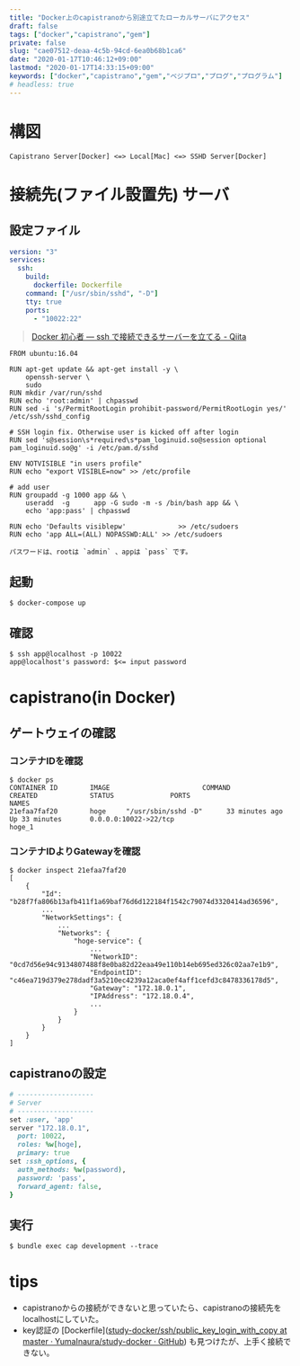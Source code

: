 ```yaml
---
title: "Docker上のcapistranoから別途立てたローカルサーバにアクセス"
draft: false
tags: ["docker","capistrano","gem"]
private: false
slug: "cae07512-deaa-4c5b-94cd-6ea0b68b1ca6"
date: "2020-01-17T10:46:12+09:00"
lastmod: "2020-01-17T14:33:15+09:00"
keywords: ["docker","capistrano","gem","ベジプロ","プログ","プログラム"]
# headless: true
---
```


# 構図
```
Capistrano Server[Docker] <=> Local[Mac] <=> SSHD Server[Docker]
```

# 接続先(ファイル設置先) サーバ
## 設定ファイル
```yml:docker-compose.yml
version: "3"
services:
  ssh:
    build:
      dockerfile: Dockerfile
    command: ["/usr/sbin/sshd", "-D"]
    tty: true
    ports:
      - "10022:22"
```

> [Docker 初心者 — ssh で接続できるサーバーを立てる - Qiita](https://qiita.com/YumaInaura/items/adb20c8083fce2da86e1)

```yml:Dockerfile
FROM ubuntu:16.04

RUN apt-get update && apt-get install -y \
    openssh-server \
    sudo
RUN mkdir /var/run/sshd
RUN echo 'root:admin' | chpasswd
RUN sed -i 's/PermitRootLogin prohibit-password/PermitRootLogin yes/' /etc/ssh/sshd_config

# SSH login fix. Otherwise user is kicked off after login
RUN sed 's@session\s*required\s*pam_loginuid.so@session optional pam_loginuid.so@g' -i /etc/pam.d/sshd

ENV NOTVISIBLE "in users profile"
RUN echo "export VISIBLE=now" >> /etc/profile

# add user
RUN groupadd -g 1000 app && \
    useradd  -g      app -G sudo -m -s /bin/bash app && \
    echo 'app:pass' | chpasswd

RUN echo 'Defaults visiblepw'             >> /etc/sudoers
RUN echo 'app ALL=(ALL) NOPASSWD:ALL' >> /etc/sudoers
```

```!
パスワードは、rootは `admin` 、appは `pass` です。
```

## 起動
```
$ docker-compose up
```

## 確認
```
$ ssh app@localhost -p 10022
app@localhost's password: $<= input password
```

# capistrano(in Docker)
## ゲートウェイの確認
### コンテナIDを確認
```
$ docker ps
CONTAINER ID        IMAGE                       COMMAND                  CREATED             STATUS              PORTS                                            NAMES
21efaa7faf20        hoge     "/usr/sbin/sshd -D"      33 minutes ago      Up 33 minutes       0.0.0.0:10022->22/tcp                            hoge_1
```

### コンテナIDよりGatewayを確認
```
$ docker inspect 21efaa7faf20
[
    {
        "Id": "b28f7fa806b13afb411f1a69baf76d6d122184f1542c79074d3320414ad36596",
        ...
        "NetworkSettings": {
            ...
            "Networks": {
                "hoge-service": {
                    ...
                    "NetworkID": "0cd7d56e94c9134807488f8e0ba82d22eaa49e110b14eb695ed326c02aa7e1b9",
                    "EndpointID": "c46ea719d379e278dadf3a5210ec4239a12aca0ef4aff1cefd3c8478336178d5",
                    "Gateway": "172.18.0.1",
                    "IPAddress": "172.18.0.4",
                    ...
                }
            }
        }
    }
]
```

## capistranoの設定
```:config/deploy/development.rb
# -------------------
# Server
# -------------------
set :user, 'app'
server "172.18.0.1",
  port: 10022,
  roles: %w[hoge],
  primary: true
set :ssh_options, {
  auth_methods: %w(password),
  password: 'pass',
  forward_agent: false,
}
```

## 実行
```
$ bundle exec cap development --trace
```

# tips
* capistranoからの接続ができないと思っていたら、capistranoの接続先をlocalhostにしていた。
* key認証の [Dockerfile]([study-docker/ssh/public_key_login_with_copy at master · YumaInaura/study-docker · GitHub](https://github.com/YumaInaura/study-docker/tree/master/ssh/public_key_login_with_copy)) も見つけたが、上手く接続できない。
